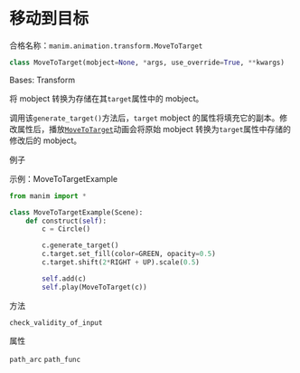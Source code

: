 # 移动到目标

合格名称：`manim.animation.transform.MoveToTarget`

```py
class MoveToTarget(mobject=None, *args, use_override=True, **kwargs)
```

Bases: Transform

将 mobject 转换为存储在其`target`属性中的 mobject。

调用该`generate_target()`方法后，`target` mobject 的属性将填充它的副本。修改属性后，播放[`MoveToTarget`]()动画会将原始 mobject 转换为`target`属性中存储的修改后的 mobject。

例子

示例：MoveToTargetExample

```py
from manim import *

class MoveToTargetExample(Scene):
    def construct(self):
        c = Circle()

        c.generate_target()
        c.target.set_fill(color=GREEN, opacity=0.5)
        c.target.shift(2*RIGHT + UP).scale(0.5)

        self.add(c)
        self.play(MoveToTarget(c))
```

方法

`check_validity_of_input`

属性

`path_arc`
`path_func`
